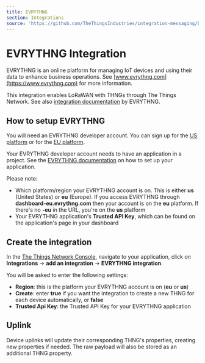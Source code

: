```yaml
---
title: EVRYTHNG
section: Integrations
source: 'https://github.com/TheThingsIndustries/integration-messaging/blob/master/evrythng/README.md'
---
```


# EVRYTHNG Integration
EVRYTHNG is an online platform for managing IoT devices and using their data to enhance business operations. See [www.evrythng.com](https://www.evrythng.com) for more information.
 
This integration enables LoRaWAN with THNGs through The Things Network. See also [integration documentation](https://developers.evrythng.com/docs/the-things-network) by EVRYTHNG.
 
## How to setup EVRYTHNG 

You will need an EVRYTHNG developer account. You can sign up for the [US platform](https://dashboard.evrythng.com/signup) or for the [EU platform](https://dashboard-eu.evrythng.com/signup).

Your EVRYTHNG developer account needs to have an application in a project. See the [EVRYTHNG documentation](https://developers.evrythng.com/docs/connected-device-walkthrough-projects-and-applications) on how to set up your application.

Please note:
  - Which platform/region your EVRYTHNG account is on. This is either **us** (United States) or **eu** (Europe). If you access EVRYTHNG through **dashboard-eu.evrythng.com** then your account is on the **eu** platform. If there's no **-eu** in the URL, you're on the **us** platform
  - Your EVRYTHNG application's **Trusted API Key**, which can be found on the application's page in your dashboard

## Create the integration
   
In the [The Things Network Console](https://console.thethingsnetwork.org), navigate to your application, click on **Integrations** -> **add an integration** -> **EVRYTHNG integration**.

You will be asked to enter the following settings:
- **Region**: this is the platform your EVRYTHNG account is on (**eu** or **us**)
- **Create**: enter **true** if you want the integration to create a new THNG for each device automatically, or **false**
- **Trusted Api Key**: the Trusted API Key for your EVRYTHNG application

## Uplink

Device uplinks will update their corresponding THNG's properties, creating new properties if needed. The raw payload will also be stored as an additional THNG property.
